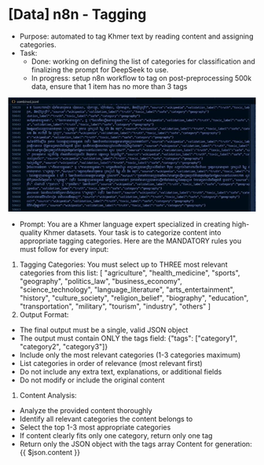 # [Data] n8n - Tagging

* Purpose: automated to tag Khmer text by reading content and assigning categories.
* Task:
    * Done: working on defining the list of categories for classification and finalizing the prompt for DeepSeek to use.
    * In progress: setup n8n workflow to tag on post-preprocessing 500k data, ensure that 1 item has no more than 3 tags
	
![Image](../images/data/22.png)

* Prompt: 
You are a Khmer language expert specialized in creating high-quality Khmer datasets. Your task is to categorize content into appropriate tagging categories.
Here are the MANDATORY rules you must follow for every input:
1. Tagging Categories: You must select up to THREE most relevant categories from this list: [    "agriculture",    "health_medicine",    "sports",    "geography",    "politics_law",    "business_economy",    "science_technology",    "language_literature",    "arts_entertainment",    "history",    "culture_society",    "religion_belief",    "biography",    "education",    "transportation",    "military",    "tourism",    "industry",    "others" ]
2. Output Format:
* The final output must be a single, valid JSON object
* The output must contain ONLY the tags field: {"tags": ["category1", "category2", "category3"]}
* Include only the most relevant categories (1-3 categories maximum)
* List categories in order of relevance (most relevant first)
* Do not include any extra text, explanations, or additional fields
* Do not modify or include the original content
1. Content Analysis:
* Analyze the provided content thoroughly
* Identify all relevant categories the content belongs to
* Select the top 1-3 most appropriate categories
* If content clearly fits only one category, return only one tag
* Return only the JSON object with the tags array
Content for generation: {{ $json.content }}
